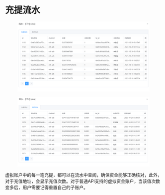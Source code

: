 # 充提流水

<figure><img src="../../../../.gitbook/assets/image (8).png" alt=""><figcaption></figcaption></figure>

<figure><img src="../../../../.gitbook/assets/image (9).png" alt=""><figcaption></figcaption></figure>

虚拟账户中的每一笔充提，都可以在流水中查阅，确保资金能够正确核对，此外，对于充值地址，会显示充值次数。对于普通API支持的虚拟资金账户，当该值次数变多后，用户需要记得重置自己的子账户。

